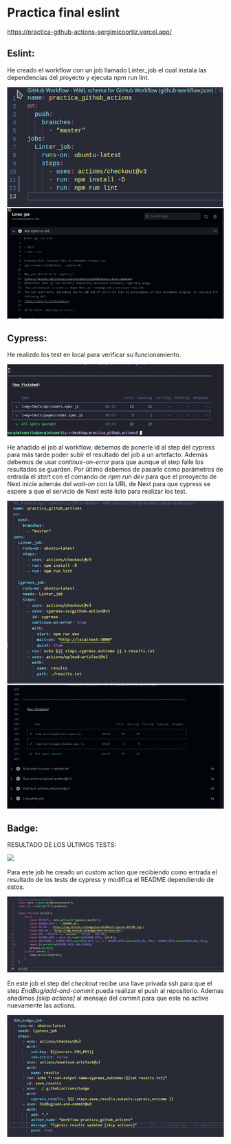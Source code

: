 # Practica final eslint
https://practica-github-actions-sergimicoortiz.vercel.app/

## Eslint:

He creado el workflow con un job llamado Linter_job el cual instala las dependencias del proyecto y ejecuta npm run lint.

<img src="./pic/Screenshot_20230113_185347.png"/>
<img src="./pic/Screenshot_20230113_185556.png"/>


## Cypress:

He realizdo los test en local para verificar su funcionamiento.

<img src='./pic/Screenshot_20230113_195634.png' />

He añadido el job al workflow, debemos de ponerle id al step del cypress para más tarde poder subir el resultado del job a un artefacto. Además debemos de usar *continue-on-error* para que aunque el step falle los resultados se guarden. Por último debemos de pasarle como parámetros de entrada el *start* con el comando de *npm run dev* para que el preoyecto de Next inicie además del *wait-on* con la URL de Next para que cypress se espere a que el servicio de Next esté listo para realizar los test.

<img src='./pic/Captura de pantalla 2023-01-13 204718.png' />
<img src='./pic/Captura de pantalla 2023-01-13 204754.png' />

## Badge:

RESULTADO DE LOS ÚLTIMOS TESTS:
<!-- NO CAMBIAR LA URL DE FORMA MANUAL. -->
<!-- SI ES NECESARIO CAMBIAR LA IMAGEN DEL BADGED DEBERAS DE HACERLO EN LA ACTION LOCALIZADA EN .github\actions\badge\index.js -->
<img src='https://img.shields.io/badge/tested%20with-Cypress-04C38E.svg'/>

Para este job he creado un custom action que recibiendo como entrada el resultado de los tests de cypress y modifica el README dependiendo de estos.

<img src='./pic/Captura de pantalla 2023-01-14 144326.png' />

En este job el step del *checkout* recibe una llave privada ssh para que el step *EndBug/add-and-commit* pueda realizar el push al repositorio. Ademas añadimos *[skip actions]* al mensaje del commit para que este no active nuevamente las actions.

<img src='./pic/Captura de pantalla 2023-01-14 144242.png' />